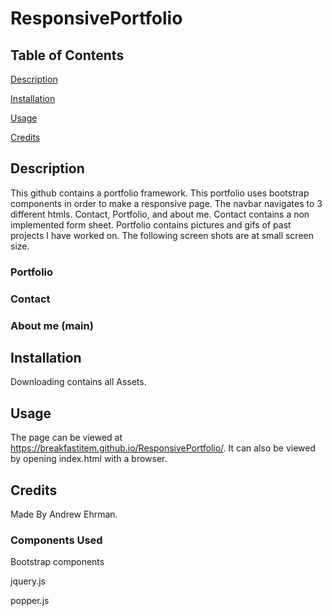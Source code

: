 # ResponsivePortfolio

## Table of Contents
[Description](#description)

[Installation](#installation)

[Usage](#usage)

[Credits](#credits)

## Description
This github contains a portfolio framework. This portfolio uses bootstrap components in order to make a responsive page. The navbar navigates to 3 different htmls. Contact, Portfolio, and about me. Contact contains a non implemented form sheet. Portfolio contains pictures and gifs of past projects I have worked on. The following screen shots are at small screen size.

### Portfolio

### Contact

### About me (main)

## Installation
Downloading contains all Assets.

## Usage
The page can be viewed at https://breakfastitem.github.io/ResponsivePortfolio/. It can also be viewed by opening index.html with a browser.

## Credits
Made By Andrew Ehrman.

### Components Used
Bootstrap components

jquery.js

popper.js
